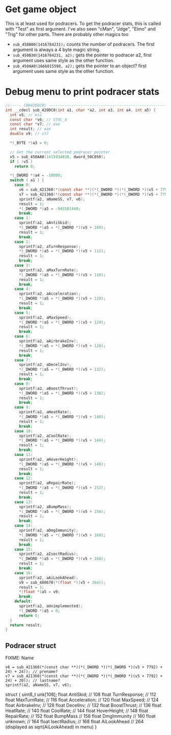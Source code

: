 # Get game object

This is at least used for podracers. To get the podracer stats, this is called with "Test" as first argument.
I've also seen "cMan", "Jdge", "Elmo" and "Trig" for other parts. There are probably other magics too

* `sub_450B00(1416784231);` counts the number of podracers. The first argument is always a 4 byte magic string.
* `sub_450B30(1416784231, a2);` gets the pointer to podracer a2, first argument uses same style as the other function.
* `sub_450AA0(1666015598, a2);` gets the pointer to an object? first argument uses same style as the other function.

# Debug menu to print podracer stats

```C
//----- (00429DC0) --------------------------------------------------------
int __cdecl sub_429DC0(int a1, char *a2, int a3, int a4, int a5) {
  int v5; // esi
  const char *v6; // ST0C_4
  const char *v7; // eax
  int result; // eax
  double v9; // st7

  *(_BYTE *)a3 = 0;

  // Get the current selected podracer pointer
  v5 = sub_450AA0(1415934836, dword_50C050);
  if ( !v5 )
    return 0;

  *(_DWORD *)a4 = -10000;
  switch ( a1 ) {
    case 0:
      v6 = sub_421360(*(const char **)(*(_DWORD *)(*(_DWORD *)(v5 + 7792) + 24) + 24));
      v7 = sub_421360(*(const char **)(*(_DWORD *)(*(_DWORD *)(v5 + 7792) + 24) + 20));
      sprintf(a2, aNameSS, v7, v6);
      result = 1;
      *(_DWORD *)a5 = -943501440;
      break;
    case 1:
      sprintf(a2, aAntiSkid);
      *(_DWORD *)a5 = *(_DWORD *)(v5 + 108);
      result = 1;
      break;
    case 2:
      sprintf(a2, aTurnResponse);
      *(_DWORD *)a5 = *(_DWORD *)(v5 + 112);
      result = 1;
      break;
    case 3:
      sprintf(a2, aMaxTurnRate);
      *(_DWORD *)a5 = *(_DWORD *)(v5 + 116);
      result = 1;
      break;
    case 4:
      sprintf(a2, aAcceleration);
      *(_DWORD *)a5 = *(_DWORD *)(v5 + 120);
      result = 1;
      break;
    case 5:
      sprintf(a2, aMaxSpeed);
      *(_DWORD *)a5 = *(_DWORD *)(v5 + 124);
      result = 1;
      break;
    case 6:
      sprintf(a2, aAirbrakeInv);
      *(_DWORD *)a5 = *(_DWORD *)(v5 + 128);
      result = 1;
      break;
    case 7:
      sprintf(a2, aDecelInv);
      *(_DWORD *)a5 = *(_DWORD *)(v5 + 132);
      result = 1;
      break;
    case 8:
      sprintf(a2, aBoostThrust);
      *(_DWORD *)a5 = *(_DWORD *)(v5 + 136);
      result = 1;
      break;
    case 9:
      sprintf(a2, aHeatRate);
      *(_DWORD *)a5 = *(_DWORD *)(v5 + 140);
      result = 1;
      break;
    case 10:
      sprintf(a2, aCoolRate);
      *(_DWORD *)a5 = *(_DWORD *)(v5 + 144);
      result = 1;
      break;
    case 11:
      sprintf(a2, aHoverHeight);
      *(_DWORD *)a5 = *(_DWORD *)(v5 + 148);
      result = 1;
      break;
    case 12:
      sprintf(a2, aRepairRate);
      *(_DWORD *)a5 = *(_DWORD *)(v5 + 152);
      result = 1;
      break;
    case 13:
      sprintf(a2, aBumpMass);
      *(_DWORD *)a5 = *(_DWORD *)(v5 + 156);
      result = 1;
      break;
    case 14:
      sprintf(a2, aDmgImmunity);
      *(_DWORD *)a5 = *(_DWORD *)(v5 + 160);
      result = 1;
      break;
    case 15:
      sprintf(a2, aIsectRadius);
      *(_DWORD *)a5 = *(_DWORD *)(v5 + 168);
      result = 1;
      break;
    case 16:
      sprintf(a2, aAiLookAhead);
      v9 = sub_480670(*(float *)(v5 + 264));
      result = 1;
      *(float *)a5 = v9;
      break;
    default:
      sprintf(a2, aUnimplemented);
      *(_DWORD *)a5 = 0;
      return 0;
  }
  return result;
}
```

## Podracer struct

FIXME: Name
```
v6 = sub_421360(*(const char **)(*(_DWORD *)(*(_DWORD *)(v5 + 7792) + 24) + 24)); // prename?
v7 = sub_421360(*(const char **)(*(_DWORD *)(*(_DWORD *)(v5 + 7792) + 24) + 20)); // lastname?
sprintf(a2, aNameSS, v7, v6);
```
struct {
uint8_t unk[108];
float AntiSkid; // 108
float TurnResponse; // 112
float MaxTurnRate; // 116
float Acceleration; // 120
float MaxSpeed; // 124
float AirbrakeInv; // 128
float DecelInv; // 132
float BoostThrust; // 136
float HeatRate; // 140
float CoolRate; // 144
float HoverHeight; // 148
float RepairRate; // 152
float BumpMass // 156
float DmgImmunity // 160
float unknown; // 164
float IsectRadius; // 168
float AiLookAhead // 264 (displayed as sqrt(AiLookAhead) in menu)
}
```